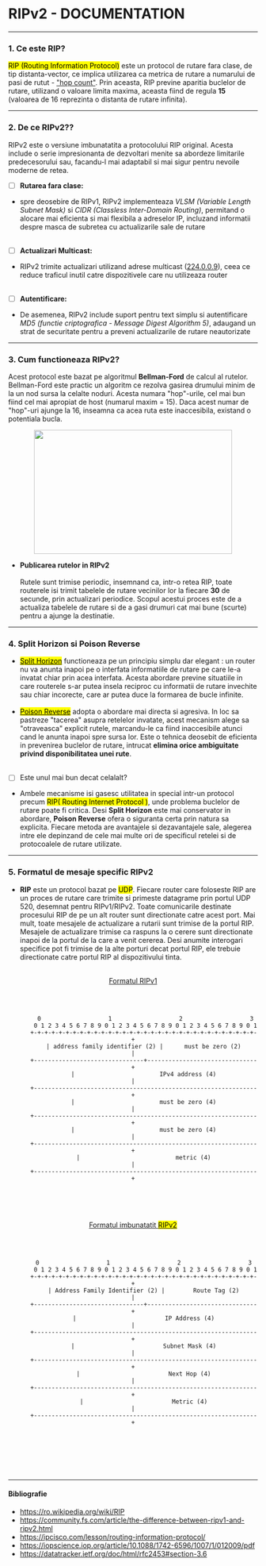 # RIPv2 - DOCUMENTATION
---

###  1. Ce este RIP?
<mark>RIP (Routing Information Protocol)</mark> este un protocol de rutare fara clase, de tip distanta-vector, ce implica utilizarea ca metrica de rutare a numarului de pasi de rutut - <ins>"hop count"</ins>. Prin aceasta, RIP previne aparitia buclelor de rutare, utilizand o valoare limita maxima, aceasta fiind de regula **15**   (valoarea de 16 reprezinta o distanta de rutare infinita).

---

### 2. De ce RIPv2??
RIPv2 este o versiune imbunatatita a protocolului RIP original. Acesta include o serie impresionanta de dezvoltari menite sa abordeze limitarile predecesorului sau, facandu-l mai adaptabil si mai sigur pentru nevoile moderne de retea.

- [ ] **Rutarea fara clase:** 
- spre deosebire de RIPv1, RIPv2 implementeaza _VLSM (Variable Length Subnet Mask)_ si _CIDR (Classless Inter-Domain Routing)_, permitand o alocare mai eficienta si mai flexibila a adreselor IP, incluzand informatii despre masca de subretea cu actualizarile sale de rutare<br/></br>

- [ ] **Actualizari Multicast:**
- RIPv2 trimite actualizari utilizand adrese multicast (<ins>224.0.0.9</ins>), ceea ce reduce traficul inutil catre dispozitivele care nu utilizeaza router<br/></br>

- [ ] **Autentificare:**
- De asemenea, RIPv2 include suport pentru text simplu si autentificare _MD5 (functie criptografica - Message Digest Algorithm 5)_, adaugand un strat de securitate pentru a preveni actualizarile de rutare neautorizate 
--- 
### 3. Cum functioneaza RIPv2?
Acest protocol este bazat pe algoritmul **Bellman-Ford** de calcul al rutelor. Bellman-Ford este practic un algoritm ce rezolva gasirea drumului minim de la un nod sursa la celalte noduri. Acesta numara "hop"-urile, cel mai bun fiind cel mai apropiat de host (numarul maxim = 15). Daca acest numar de "hop"-uri ajunge la 16, inseamna ca acea ruta este inaccesibila, existand o potentiala bucla.
<p align="center"> 
  <img src="https://ipcisco.com/wp-content/uploads/rip/routing-with-rip.jpg" width="400" height="250" />
</p>

- **Publicarea rutelor in RIPv2** <br></br>
Rutele sunt trimise periodic, insemnand ca, intr-o retea RIP, toate routerele isi trimit tabelele de rutare vecinilor lor la fiecare **30** de secunde, prin actualizari periodice. Scopul acestui proces este de a actualiza tabelele de rutare si de a gasi drumuri cat mai bune (scurte) pentru a ajunge la destinatie.

---
 ### 4. Split Horizon si Poison Reverse
- <mark><ins>Split Horizon</ins></mark> functioneaza pe un principiu simplu dar elegant : un router nu va anunta inapoi pe o interfata informatiile de rutare pe care le-a invatat chiar prin acea interfata. Acesta abordare previne situatiile in care routerele s-ar putea insela reciproc cu informatii de rutare invechite sau chiar incorecte, care ar putea duce la formarea de bucle infinite.
<br></br>
- <mark><ins>Poison Reverse</ins></mark> adopta o abordare mai directa si agresiva. In loc sa pastreze "tacerea" asupra retelelor invatate, acest mecanism alege sa "otraveasca" explicit rutele, marcandu-le ca fiind inaccesibile atunci cand le anunta inapoi spre sursa lor. Este o tehnica deosebit de eficienta in prevenirea buclelor de rutare, intrucat **elimina orice ambiguitate privind disponibilitatea unei rute**.
<br></br>
- [ ] Este unul mai bun decat celalalt?
- Ambele mecanisme isi gasesc utilitatea in special intr-un protocol precum <mark>RIP( Routing Internet Protocol )</mark>, unde problema buclelor de rutare poate fi critica. Desi <b>Split Horizon</b> este mai conservator in abordare, <b>Poison Reverse</b> ofera o siguranta certa prin natura sa explicita. Fiecare metoda are avantajele si dezavantajele sale, alegerea intre ele depinzand de cele mai multe ori de specificul retelei si de protocoalele de rutare utilizate.

---

### 5. Formatul de mesaje specific RIPv2
- **RIP** este un protocol bazat pe <mark>UDP</mark>. Fiecare router care foloseste RIP are un proces de rutare care trimite si primeste datagrame prin portul UDP 520, desemnat pentru RIPv1/RIPv2. Toate comunicarile destinate procesului RIP de pe un alt router sunt directionate catre acest port. Mai mult, toate mesajele de actualizare a rutarii sunt trimise de la portul RIP. Mesajele de actualizare trimise ca raspuns la o cerere sunt directionate inapoi de la portul de la care a venit cererea. Desi anumite interogari specifice pot fi trimise de la alte porturi decat portul RIP, ele trebuie directionate catre portul RIP al dispozitivului tinta.
<br></br>
<div align="center">
    <ins>Formatul RIPv1</ins>
    <br></br>
    <pre>
          
           0                   1                   2                   3
           0 1 2 3 4 5 6 7 8 9 0 1 2 3 4 5 6 7 8 9 0 1 2 3 4 5 6 7 8 9 0 1
          +-+-+-+-+-+-+-+-+-+-+-+-+-+-+-+-+-+-+-+-+-+-+-+-+-+-+-+-+-+-+-+-+
          | address family identifier (2) |      must be zero (2)         |
          +-------------------------------+-------------------------------+
          |                        IPv4 address (4)                       |
          +---------------------------------------------------------------+
          |                        must be zero (4)                       |
          +---------------------------------------------------------------+
          |                        must be zero (4)                       |
          +---------------------------------------------------------------+
          |                           metric (4)                          |
          +---------------------------------------------------------------+
   
</pre>
</div>
<br></br>

<div align="center">
    <ins>Formatul imbunatatit <mark>RIPv2</mark></ins>
    <br></br>
    <pre>

           0                   1                   2                   3 
           0 1 2 3 4 5 6 7 8 9 0 1 2 3 4 5 6 7 8 9 0 1 2 3 4 5 6 7 8 9 0 1
          +-+-+-+-+-+-+-+-+-+-+-+-+-+-+-+-+-+-+-+-+-+-+-+-+-+-+-+-+-+-+-+-+
          | Address Family Identifier (2) |        Route Tag (2)          |
          +-------------------------------+-------------------------------+
          |                         IP Address (4)                        |
          +---------------------------------------------------------------+
          |                         Subnet Mask (4)                       |
          +---------------------------------------------------------------+
          |                         Next Hop (4)                          |
          +---------------------------------------------------------------+
          |                         Metric (4)                            |
          +---------------------------------------------------------------+
    
    
  </pre>
  <br></br>
</div>


---
#### Bibliografie

- https://ro.wikipedia.org/wiki/RIP
- https://community.fs.com/article/the-difference-between-ripv1-and-ripv2.html
- https://ipcisco.com/lesson/routing-information-protocol/
- https://iopscience.iop.org/article/10.1088/1742-6596/1007/1/012009/pdf
- https://datatracker.ietf.org/doc/html/rfc2453#section-3.6

